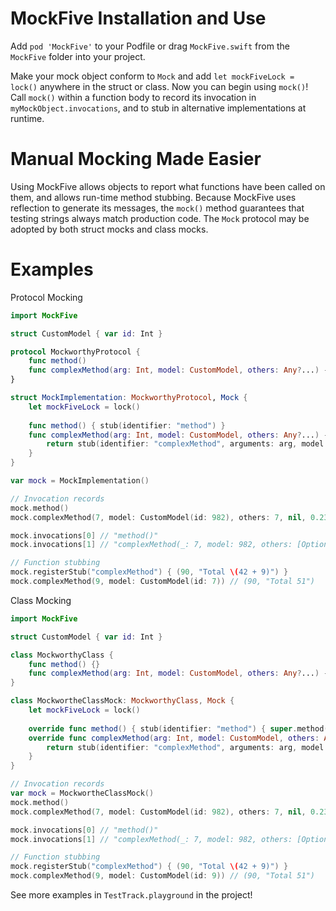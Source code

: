# MockFive Installation and Use
Add `pod 'MockFive'` to your Podfile or drag `MockFive.swift` from the `MockFive` folder into your project.

Make your mock object conform to `Mock` and add `let mockFiveLock = lock()` anywhere in the struct or class.  Now you can begin using `mock()`!  Call `mock()` within a function body to record its invocation in `myMockObject.invocations`, and to stub in alternative implementations at runtime.

# Manual Mocking Made Easier
Using MockFive allows objects to report what functions have been called on them, and allows run-time method stubbing.  Because MockFive uses reflection to generate its messages, the `mock()` method guarantees that testing strings always match production code.  The `Mock` protocol may be adopted by both struct mocks and class mocks.

# Examples
Protocol Mocking
```Swift
import MockFive

struct CustomModel { var id: Int }

protocol MockworthyProtocol {
    func method()
    func complexMethod(arg: Int, model: CustomModel, others: Any?...) -> (Int, String)
}

struct MockImplementation: MockworthyProtocol, Mock {
    let mockFiveLock = lock()
    
    func method() { stub(identifier: "method") }
    func complexMethod(arg: Int, model: CustomModel, others: Any?...) -> (Int, String) { _ -> (Int, String) in
        return stub(identifier: "complexMethod", arguments: arg, model.id, others) { (37, "stub string") }
    }
}

var mock = MockImplementation()

// Invocation records
mock.method()
mock.complexMethod(7, model: CustomModel(id: 982), others: 7, nil, 0.23, [0,9]) // (37, "stub string")

mock.invocations[0] // "method()"
mock.invocations[1] // "complexMethod(_: 7, model: 982, others: [Optional(7), nil, Optional(0.23), Optional([0, 9])]) -> (Int, String)"

// Function stubbing
mock.registerStub("complexMethod") { (90, "Total \(42 + 9)") }
mock.complexMethod(9, model: CustomModel(id: 7)) // (90, "Total 51")
```

Class Mocking
```Swift
import MockFive

struct CustomModel { var id: Int }

class MockworthyClass {
    func method() {}
    func complexMethod(arg: Int, model: CustomModel, others: Any?...) -> (Int, String) { return (9, "potatos") }
}

class MockwortheClassMock: MockworthyClass, Mock {
    let mockFiveLock = lock()
    
    override func method() { stub(identifier: "method") { super.method() } }
    override func complexMethod(arg: Int, model: CustomModel, others: Any?...) -> (Int, String) { _ -> (Int, String) in
        return stub(identifier: "complexMethod", arguments: arg, model.id, others) { super.complexMethod(arg, model: model, others: others) }
    }
}

// Invocation records
var mock = MockwortheClassMock()
mock.method()
mock.complexMethod(7, model: CustomModel(id: 982), others: 7, nil, 0.23, [0,9]) // (37, "stub string")

mock.invocations[0] // "method()"
mock.invocations[1] // "complexMethod(_: 7, model: 982, others: [Optional(7), nil, Optional(0.23), Optional([0, 9])]) -> (Int, String)"

// Function stubbing
mock.registerStub("complexMethod") { (90, "Total \(42 + 9)") }
mock.complexMethod(9, model: CustomModel(id: 9)) // (90, "Total 51")
```
See more examples in `TestTrack.playground` in the project!


